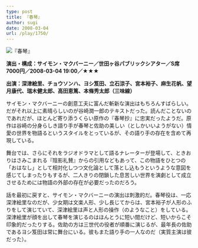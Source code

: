 ```yaml
---
type: post
title: 『春琴』
author: sugi
date: 2008-03-04
url: /play/1750/
---
```

<img src="/images//play/20080304.jpg" alt="『春琴』" class="alignleft" />

**演出・構成：サイモン・マクバーニー／世田ヶ谷パブリックシアター／S席7000円／2008-03-04 19:00／★★★**

**出演：深津絵里、チョウソンハ、ヨシ笈田、立石涼子、宮本裕子、麻生花帆、望月康代、瑞木健太郎、高田恵篤、本條秀太郎（三味線）**

サイモン・マクバーニーの創意工夫に富んだ斬新な演出はもちろんすばらしい。だがそれ以上に素晴らしいのが谷崎潤一郎のテキストだった。読んだことないのであれだが、ほとんど寄り添うくらい原作の『春琴抄』に忠実だったようだ。原作は谷崎の分身らしき語り手が春琴と佐助の美しい（としかいいようがない）情愛の世界を物語るというスタイルをとっているが、その語り手の存在を含めて再現している。

舞台では、さらにそれをラジオドラマとして語るナレーターが登場して、ときおりはさみこまれる『陰影礼賛』からの引用などもあって、この物語をひとつの「おはなし」として相対化しつつ文化論として落とし込もうというような意図を感じてしまったりもするが、二人きりの閉鎖した息苦しい世界を演劇として成立させるためには物語の外部の存在が必要だったのだろう。

話を最初に戻すと、サイモン・マクバーニーの演出は刺激的だ。春琴役は、一応深津絵里なのだが、少女期は文楽人形、少し長じてからは、宮本裕子が人形のふりをして演じていて、深津絵里は声と人形の操作（のようなこと）をしている。深津絵里が顔を出して春琴を演じるのはほんとうに短い間だけど、短いからこそ印象的だったりする。佐助の方は三世代の役者が順番に演じるが、最年長の佐助であるヨシ笈田は常に舞台にいる。彼もまた語り手の一人なのだ（実質主演は彼だった）。

